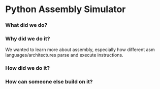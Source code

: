 # Python Assembly Simulator

### What did we do?

### Why did we do it?
We wanted to learn more about assembly, especially how different asm languages/architectures parse and execute instructions.

### How did we do it?

### How can someone else build on it?
